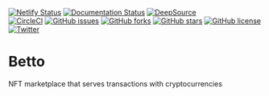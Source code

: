 [![Netlify Status](https://api.netlify.com/api/v1/badges/c407bb88-4ffd-4ae2-ab56-5fdc9bf3f6be/deploy-status)](https://app.netlify.com/sites/betto/deploys)
[![Documentation Status](https://readthedocs.org/projects/betto/badge/?version=latest)](https://betto.readthedocs.io/en/latest/?badge=latest)
[![DeepSource](https://deepsource.io/gh/KOSASIH/Betto.svg/?label=active+issues&show_trend=true&token=mS5B0WT5BikGfvCWigG5cALS)](https://deepsource.io/gh/KOSASIH/Betto/?ref=repository-badge)     
[![CircleCI](https://circleci.com/gh/KOSASIH/Betto/tree/main.svg?style=svg)](https://circleci.com/gh/KOSASIH/Betto/tree/main)
[![GitHub issues](https://img.shields.io/github/issues/KOSASIH/Betto)](https://github.com/KOSASIH/Betto/issues)
[![GitHub forks](https://img.shields.io/github/forks/KOSASIH/Betto)](https://github.com/KOSASIH/Betto/network)
[![GitHub stars](https://img.shields.io/github/stars/KOSASIH/Betto)](https://github.com/KOSASIH/Betto/stargazers)
[![GitHub license](https://img.shields.io/github/license/KOSASIH/Betto)](https://github.com/KOSASIH/Betto/blob/main/LICENSE)
[![Twitter](https://img.shields.io/twitter/url?style=social&url=https%3A%2F%2Fmobile.twitter.com%2FKosasihg88G)](https://twitter.com/intent/tweet?text=Wow:&url=https%3A%2F%2Fgithub.com%2FKOSASIH%2FBetto)

# Betto
NFT marketplace that serves transactions with cryptocurrencies
